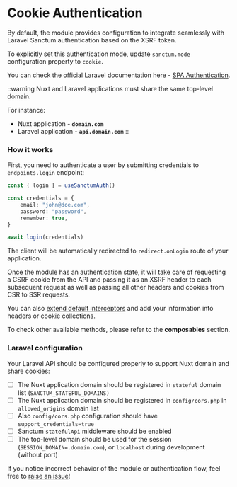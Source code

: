 # Cookie Authentication

By default, the module provides configuration to integrate seamlessly with Laravel Sanctum authentication based on the XSRF token.

To explicitly set this authentication mode, update `sanctum.mode` configuration property to `cookie`.

You can check the official Laravel documentation here - [SPA Authentication](https://laravel.com/docs/11.x/sanctum#spa-authentication).

::warning
Nuxt and Laravel applications must share the same top-level domain.&#x20;

For instance:

* Nuxt application - **`domain.com`**
* Laravel application - **`api.domain.com`**
::

### How it works

First, you need to authenticate a user by submitting credentials to `endpoints.login` endpoint:

```typescript [components/LoginForm.vue]
const { login } = useSanctumAuth()

const credentials = {
    email: "john@doe.com",
    password: "password",
    remember: true,
}

await login(credentials)
```

The client will be automatically redirected to `redirect.onLogin` route of your application.

Once the module has an authentication state, it will take care of requesting a CSRF cookie from the API and passing it as an XSRF header to each subsequent request as well as passing all other headers and cookies from CSR to SSR requests.

You can also [extend default interceptors](../advanced/interceptors.md) and add your information into headers or cookie collections.

To check other available methods, please refer to the **composables** section.

### Laravel configuration

Your Laravel API should be configured properly to support Nuxt domain and share cookies:

* [ ] The Nuxt application domain should be registered in `stateful` domain list (`SANCTUM_STATEFUL_DOMAINS)`
* [ ] The Nuxt application domain should be registered in `config/cors.php` in `allowed_origins` domain list
* [ ] Also `config/cors.php` configuration should have `support_credentials=true`
* [ ] Sanctum `statefulApi` middleware should be enabled
* [ ] The top-level domain should be used for the session (`SESSION_DOMAIN=.domain.com`), or `localhost` during development (without port)

If you notice incorrect behavior of the module or authentication flow, feel free to [raise an issue](https://github.com/manchenkoff/nuxt-auth-sanctum/issues/new/choose)!

